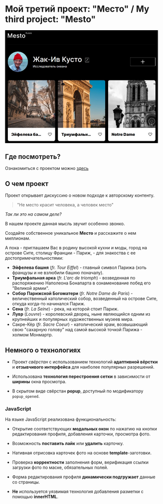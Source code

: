 # Мой третий проект: "Место" / My third project: "Mesto"

![Скриншот главной страницы](./images/mesto-main-page.jpg)

## Где посмотреть?

Ознакомиться с проектом можно [здесь](https://vveb.github.io/mesto-project/)

## О чем проект
Проект открывает дискуссию о новом подходе к авторскому контенту.

> "Не место красит человека, а человек место"

*Так ли это на самом деле?*

В нашем проекте данная мысль звучит особенно звонко.

Создайте собственное уникальное **Место** и расскажите о нем миллионам.


А пока - приглашаем Вас в родину высокой кухни и моды, город на острове Сите, столицу Франции - Париж, - для знакоства с ее достопримечательностями:

* __Эйфелева башня__ (_fr. Tour Eiffel_) - главный символ Парижа (хоть французы и не взлюбили башню поначалу).
* __Триумфальная арка__ (_fr. L'arc de triomph_) - возведенная по распоряжению Наполеона Бонапарта в ознаменование побед его "Великой армии".
* __Собор Парижской Богоматери__ (_fr. Notre Dame de Paris_) - величественный католический собор, возведенный на острове Сите, откуда когда-то начинался Париж.
* __Сена__ (_fr. La Seine_) - река, на которой стоит Париж.
* __Лувр__ (_Louvre_) - королевский дворец, ныне являющийся одним из крупнейших и популярных художественных музеев мира.
* Сакре-Кёр (_fr. Sacre Coeur_) - католический храм, возвышающий свою "сахарную голову" над самой высокой точкой Парижа - холмом Монмартр.

## Немного о технологиях

* Проект _свёрстан_ с использованием технологий __адаптивной вёрстки__ и __отзывчивого интерфейса__ для наиболее популярных разрешений.

* Использована __технология перестроения сетки__ в зависимости от __ширины__ окна просмотра.

* В скрытом виде свёрстан __popup__, доступный по модификатору `popup_opened`.

### JavaScript

На языке JavaScript реализована функциональность:

* Открытие соответствующих __модальных окон__ по нажатию на кнопки редактирования профиля, добавления карточки, просмотра фото.

* Возможность __поставить лайк__ или __удалить__ карточку.

* Нативная отрисовка карточек фото на основе __template__-заготовки.

* Проверка __корректности__ заполнения форм, верификация ссылки загрузки фото по маске, обязательных полей.

* Форма редактирования профиля __динамически подгружает__ данные со страницы.

* __Не__ используется уязвимая технология добавления разметки с помощью __innerHTML__.